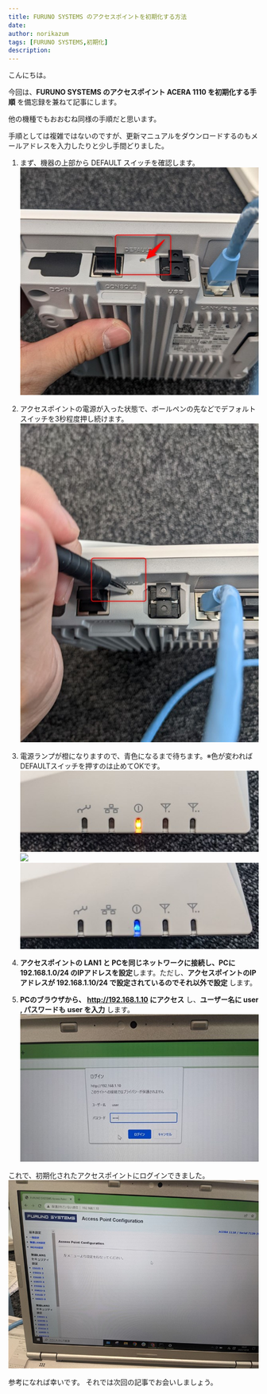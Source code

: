 ```yaml
---
title: FURUNO SYSTEMS のアクセスポイントを初期化する方法
date: 
author: norikazum
tags: [FURUNO SYSTEMS,初期化]
description: 
---
```

こんにちは。

今回は、**FURUNO SYSTEMS のアクセスポイント ACERA 1110 を初期化する手順** を備忘録を兼ねて記事にします。

他の機種でもおおむね同様の手順だと思います。

手順としては複雑ではないのですが、更新マニュアルをダウンロードするのもメールアドレスを入力したりと少し手間どりました。

1. まず、機器の上部から DEFAULT スイッチを確認します。
    ![](images/PXL_20221018_011748263_R.jpg)

1. アクセスポイントの電源が入った状態で、ボールペンの先などでデフォルトスイッチを3秒程度押し続けます。
    ![](images/PXL_20221018_011813499.MP_R.jpg)

1. 電源ランプが橙になりますので、青色になるまで待ちます。※色が変わればDEFAULTスイッチを押すのは止めてOKです。
    ![](images/PXL_20221018_011828729_R.jpg)
    ![](images/PXL_20221018_011838026_Rjpg)
    ![](images/PXL_20221018_012033426_R.jpg)

1. **アクセスポイントの LAN1 と PCを同じネットワークに接続し、PCに 192.168.1.0/24 のIPアドレスを設定**します。ただし、**アクセスポイントのIPアドレスが 192.168.1.10/24 で設定されているのでそれ以外で設定** します。

1. **PCのブラウザから、 http://192.168.1.10 にアクセス** し、**ユーザー名に user , パスワードも user を入力** します。
    ![](images/PXL_20221018_012305635.MP_R.jpg)

これで、初期化されたアクセスポイントにログインできました。
![](images/PXL_20221018_012310448_R.jpg)

参考になれば幸いです。
それでは次回の記事でお会いしましょう。

